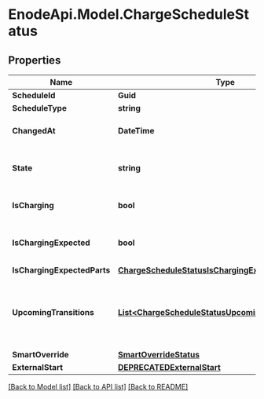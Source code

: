 # EnodeApi.Model.ChargeScheduleStatus

## Properties

Name | Type | Description | Notes
------------ | ------------- | ------------- | -------------
**ScheduleId** | **Guid** |  | 
**ScheduleType** | **string** |  | 
**ChangedAt** | **DateTime** | Time at which any value of the status last changed | 
**State** | **string** | An enum value that describes the current state of the Schedule | 
**IsCharging** | **bool** | Whether the target is currently actually charging | 
**IsChargingExpected** | **bool** | Whether the target is currently expected to be charging | 
**IsChargingExpectedParts** | [**ChargeScheduleStatusIsChargingExpectedParts**](ChargeScheduleStatusIsChargingExpectedParts.md) |  | 
**UpcomingTransitions** | [**List&lt;ChargeScheduleStatusUpcomingTransitionsInner&gt;**](ChargeScheduleStatusUpcomingTransitionsInner.md) | List of upcoming transitions of the &#x60;shouldCharge&#x60; or &#x60;targetTemperature&#x60; value. A maximum of 2 items are returned. | 
**SmartOverride** | [**SmartOverrideStatus**](SmartOverrideStatus.md) |  | 
**ExternalStart** | [**DEPRECATEDExternalStart**](DEPRECATEDExternalStart.md) |  | 

[[Back to Model list]](../README.md#documentation-for-models) [[Back to API list]](../README.md#documentation-for-api-endpoints) [[Back to README]](../README.md)

